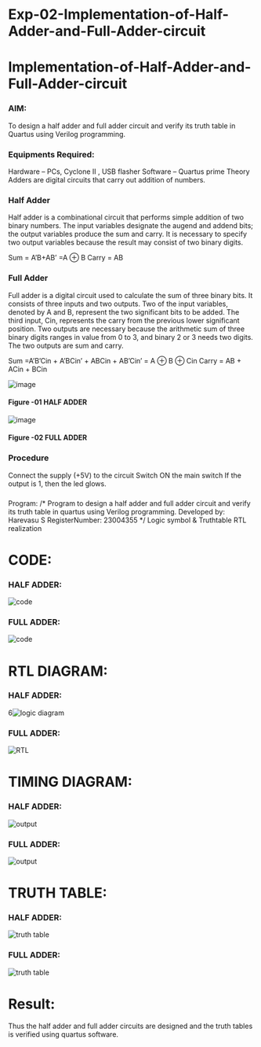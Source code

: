 # Exp-02-Implementation-of-Half-Adder-and-Full-Adder-circuit

# Implementation-of-Half-Adder-and-Full-Adder-circuit
### AIM:
To design a half adder and full adder circuit and verify its truth table in Quartus using Verilog programming.

### Equipments Required:
Hardware – PCs, Cyclone II , USB flasher
Software – Quartus prime
Theory
Adders are digital circuits that carry out addition of numbers.

### Half Adder
Half adder is a combinational circuit that performs simple addition of two binary numbers. The input variables designate the augend and addend bits; the output variables produce the sum and carry. It is necessary to specify two output variables because the result may consist of two binary digits.

Sum = A’B+AB’ =A ⊕ B Carry = AB

### Full Adder
Full adder is a digital circuit used to calculate the sum of three binary bits. It consists of three inputs and two outputs. Two of the input variables, denoted by A and B, represent the two significant bits to be added. The third input, Cin, represents the carry from the previous lower significant position. Two outputs are necessary because the arithmetic sum of three binary digits ranges in value from 0 to 3, and binary 2 or 3 needs two digits. The two outputs are sum and carry.

Sum =A’B’Cin + A’BCin’ + ABCin + AB’Cin’ = A ⊕ B ⊕ Cin Carry = AB + ACin + BCin

 ![image](https://user-images.githubusercontent.com/36288975/163552156-a13e5a56-c638-4110-97d9-8896907c8d25.png)

#### Figure -01 HALF ADDER 


![image](https://user-images.githubusercontent.com/36288975/163552057-b3547877-6d07-45b4-b7e0-bcfebfad9e1d.png)

#### Figure -02 FULL ADDER 

### Procedure

Connect the supply (+5V) to the circuit
Switch ON the main switch
If the output is 1, then the led glows.
### 
Program:
/*
Program to design a half adder and full adder circuit and verify its truth table in quartus using Verilog programming.
Developed by: Harevasu S
RegisterNumber:  23004355
*/
Logic symbol & Truthtable
RTL realization

# CODE:


 
 ### HALF ADDER:

![code](https://github.com/Harevasu/Exp-02-Implementation-of-Half-Adder-and-Full-Adder-circuit/assets/147985044/ed03c978-9976-4768-b20d-9bd1c19f7c0d)


### FULL ADDER:
 
![code](https://github.com/Harevasu/Exp-02-Implementation-of-Half-Adder-and-Full-Adder-circuit/assets/147985044/0dd71692-6d06-46fd-ad6c-70f4592375cd)


# RTL DIAGRAM:


### HALF ADDER:

6![logic diagram](https://github.com/Harevasu/Exp-02-Implementation-of-Half-Adder-and-Full-Adder-circuit/assets/147985044/c41003ac-103a-4e65-83a1-72d49a1a20f8)


### FULL ADDER:


![RTL](https://github.com/Harevasu/Exp-02-Implementation-of-Half-Adder-and-Full-Adder-circuit/assets/147985044/10175a65-46e0-481f-a3d0-630388dacb15)


# TIMING DIAGRAM:

### HALF ADDER:

![output](https://github.com/Harevasu/Exp-02-Implementation-of-Half-Adder-and-Full-Adder-circuit/assets/147985044/b2bea0d1-09c2-47b1-b74b-482b8dd05882)

 
### FULL ADDER:

![output](https://github.com/Harevasu/Exp-02-Implementation-of-Half-Adder-and-Full-Adder-circuit/assets/147985044/357d177c-971a-4dad-927f-17c6708fe7da)


# TRUTH TABLE:

### HALF ADDER:

![truth table](https://github.com/Harevasu/Exp-02-Implementation-of-Half-Adder-and-Full-Adder-circuit/assets/147985044/e42e2138-08a6-42c1-8804-8dabef3acfe0)


### FULL ADDER:

![truth table](https://github.com/Harevasu/Exp-02-Implementation-of-Half-Adder-and-Full-Adder-circuit/assets/147985044/49f7a144-0e2d-4bb0-bbdb-d174679e8dd0)



# Result:
   Thus the half adder and full adder circuits are designed and the truth tables is verified using quartus software.
